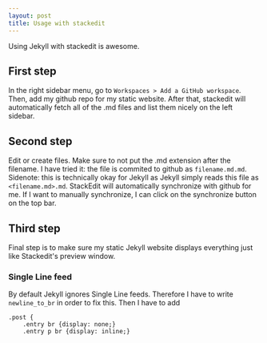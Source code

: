 ```yaml
---
layout: post
title: Usage with stackedit
---
```


Using Jekyll with stackedit is awesome.

## First step
In the right sidebar menu, go to `Workspaces > Add a GitHub workspace`. Then, add my github repo for my static website.
After that, stackedit will automatically fetch all of the .md files and list them nicely on the left sidebar.

## Second step
Edit or create files. Make sure to not put the .md extension after the filename. I have tried it: the file is commited to github as `filename.md.md`. Sidenote: this is technically okay for Jekyll as Jekyll simply reads this file as `<filename.md>.md`.
StackEdit will automatically synchronize with github for me. If I want to manually synchronize, I can click on the synchronize button on the top bar.

## Third step
Final step is to make sure my static Jekyll website displays everything just like Stackedit's preview window.
### Single Line feed
By default Jekyll ignores Single Line feeds. Therefore I have to write `newline_to_br` in order to fix this. Then I have to add

    .post {
		.entry br {display: none;}
		.entry p br {display: inline;}


<!--stackedit_data:
eyJoaXN0b3J5IjpbLTE1NzQ0ODcyOTUsLTEzMDMwNzYzNTgsLT
E3NTU1NDU0MjAsLTg0NTY4MTc1MiwxNzQzMDIyNDM2XX0=
-->